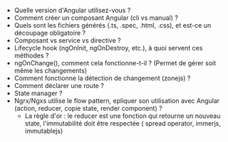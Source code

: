 - Quelle version d'Angular utilisez-vous ?
- Comment créer un composant Angular (cli vs manual) ?
- Quels sont les fichiers générés (.ts, .spec, .html, .css), et est-ce un découpage obligatoire ?
- Composant vs service vs directive ?
- Lifecycle hook (ngOnInit, ngOnDestroy, etc.), à quoi servent ces méthodes ?
- ngOnChange(), comment cela fonctionne-t-il ? (Permet de gérer soit même les changements)
- Comment fonctionne la détection de changement (zonejs) ?
- Comment déclarer une route ?
- State manager ?
- Ngrx/Ngxs utilise le flow pattern, epliquer son utilisation avec Angular (action, reducer, copie state, render
    component) ?
    - La règle d'or : le reducer est une fonction qui retourne un nouveau state, l'immutabilité doit être respectée (
      spread operator, immerjs, immutablejs)